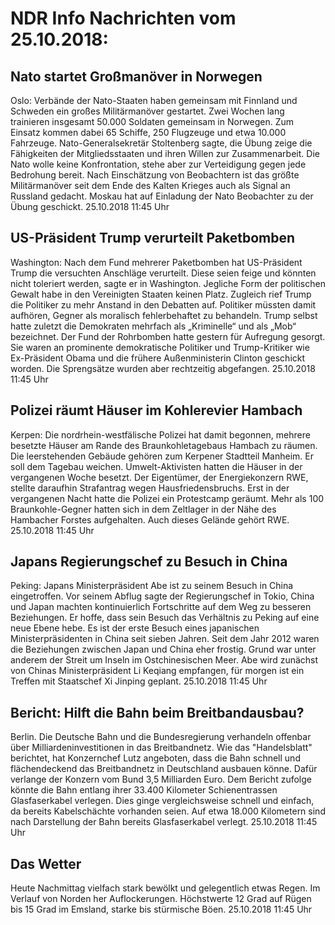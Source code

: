 # NDR Info Nachrichten vom 25.10.2018:


## Nato startet Großmanöver in Norwegen
Oslo:	Verbände der Nato-Staaten haben gemeinsam mit Finnland und Schweden ein großes  Militärmanöver gestartet. Zwei Wochen lang trainieren insgesamt 50.000 Soldaten gemeinsam in Norwegen. Zum Einsatz kommen dabei 65 Schiffe, 250 Flugzeuge und etwa 10.000 Fahrzeuge. Nato-Generalsekretär Stoltenberg sagte, die Übung zeige die Fähigkeiten der Mitgliedsstaaten und ihren Willen zur Zusammenarbeit. Die Nato wolle keine Konfrontation, stehe aber zur Verteidigung gegen jede Bedrohung bereit. Nach Einschätzung von Beobachtern ist das größte Militärmanöver seit dem Ende des Kalten Krieges auch als Signal an Russland gedacht. Moskau hat auf Einladung der Nato Beobachter zu der Übung geschickt. 25.10.2018 11:45 Uhr 

## US-Präsident Trump verurteilt Paketbomben
Washington: Nach dem Fund mehrerer Paketbomben hat US-Präsident Trump die versuchten Anschläge verurteilt. Diese seien feige und könnten nicht toleriert werden, sagte er in Washington. Jegliche Form der politischen Gewalt habe in den Vereinigten Staaten keinen Platz. Zugleich rief Trump die Politiker zu mehr Anstand in den Debatten auf. Politiker müssten damit aufhören, Gegner als moralisch fehlerbehaftet zu behandeln. Trump selbst hatte zuletzt die Demokraten mehrfach als „Kriminelle“ und als „Mob“ bezeichnet. Der Fund der Rohrbomben hatte gestern für Aufregung gesorgt. Sie waren an prominente demokratische Politiker und Trump-Kritiker wie Ex-Präsident Obama und die frühere Außenministerin Clinton geschickt worden. Die Sprengsätze wurden aber rechtzeitig abgefangen. 25.10.2018 11:45 Uhr 

## Polizei räumt Häuser im Kohlerevier Hambach
Kerpen: Die nordrhein-westfälische Polizei hat damit begonnen, mehrere besetzte Häuser am Rande des Braunkohletagebaus Hambach zu räumen. Die leerstehenden Gebäude gehören zum Kerpener Stadtteil Manheim. Er soll dem Tagebau weichen. Umwelt-Aktivisten hatten die Häuser in der vergangenen Woche besetzt. Der Eigentümer, der Energiekonzern RWE, stellte daraufhin Strafantrag wegen Hausfriedensbruchs. Erst in der vergangenen Nacht hatte die Polizei ein Protestcamp geräumt. Mehr als 100 Braunkohle-Gegner hatten sich in dem Zeltlager in der Nähe des Hambacher Forstes aufgehalten. Auch dieses Gelände gehört RWE. 25.10.2018 11:45 Uhr 

## Japans Regierungschef zu Besuch in China
Peking:	Japans Ministerpräsident Abe ist zu seinem Besuch in China eingetroffen. Vor seinem Abflug sagte der Regierungschef in Tokio, China und Japan machten kontinuierlich Fortschritte auf dem Weg zu besseren Beziehungen. Er  hoffe, dass sein Besuch das Verhältnis zu Peking auf eine neue Ebene hebe. Es ist der erste Besuch eines japanischen Ministerpräsidenten in China seit sieben Jahren. Seit dem Jahr 2012 waren die Beziehungen zwischen Japan und China eher frostig. Grund war unter anderem der Streit um Inseln im Ostchinesischen Meer. Abe wird zunächst von Chinas Ministerpräsident Li Keqiang empfangen, für morgen ist ein Treffen mit Staatschef Xi Jinping geplant. 25.10.2018 11:45 Uhr 

## Bericht: Hilft die Bahn beim Breitbandausbau?
Berlin. Die Deutsche Bahn und die Bundesregierung verhandeln offenbar über Milliardeninvestitionen in das Breitbandnetz. Wie das "Handelsblatt" berichtet, hat Konzernchef Lutz angeboten, dass die Bahn schnell und flächendeckend das Breitbandnetz in Deutschland ausbauen könne. Dafür verlange der Konzern vom Bund 3,5 Milliarden Euro. Dem Bericht zufolge könnte die Bahn entlang ihrer 33.400 Kilometer Schienentrassen Glasfaserkabel verlegen. Dies ginge vergleichsweise schnell und einfach, da bereits Kabelschächte vorhanden seien. Auf etwa 18.000 Kilometern sind nach Darstellung der Bahn bereits Glasfaserkabel verlegt. 25.10.2018 11:45 Uhr 

## Das Wetter
Heute Nachmittag vielfach stark bewölkt und gelegentlich etwas Regen. Im Verlauf von Norden her Auflockerungen. Höchstwerte 12 Grad auf Rügen bis 15 Grad im Emsland, starke bis stürmische Böen. 25.10.2018 11:45 Uhr 
